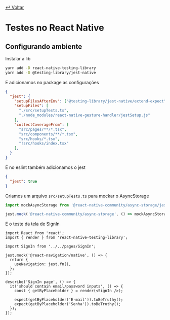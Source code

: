 [↩ Voltar](README2.md)

# Testes no React Native

## Configurando ambiente
Instalar a lib
```bash
yarn add -D react-native-testing-library
yarn add -D @testing-library/jest-native
```

E adicionamos no package as configurações
```json
{
  "jest": {
    "setupFilesAfterEnv": ["@testing-library/jest-native/extend-expect"],
    "setupFiles": [
      "./src/setupTests.ts",
      "./node_modules/react-native-gesture-handler/jestSetup.js"
    ],
    "collectCoverageFrom": [
      "src/pages/**/*.tsx",
      "src/components/**/*.tsx",
      "src/hooks/*.tsx",
      "!src/hooks/index.tsx"
    ],
  }
}
```

E no eslint também adicionamos o jest
```json
{
  "jest": true
}
```

Criamos um arquivo `src/setupTests.ts` para mockar o AsyncStorage
```ts
import mockAsyncStorage from '@react-native-community/async-storage/jest/async-storage-mock';

jest.mock('@react-native-community/async-storage', () => mockAsyncStorage);
```

E o teste da tela de SignIn
```tsx
import React from 'react';
import { render } from 'react-native-testing-library';

import SignIn from '../../pages/SignIn';

jest.mock('@react-navigation/native', () => {
  return {
    useNavigation: jest.fn(),
  };
});

describe('SignIn page', () => {
  it('should contain email/password inputs', () => {
    const { getByPlaceholder } = render(<SignIn />);

    expect(getByPlaceholder('E-mail')).toBeTruthy();
    expect(getByPlaceholder('Senha')).toBeTruthy();
  });
});
```
